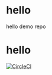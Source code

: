 # hello
hello demo repo
# hello
[![CircleCI](https://dl.circleci.com/status-badge/img/gh/beeyot98/hello/tree/main.svg?style=svg)](https://dl.circleci.com/status-badge/redirect/gh/beeyot98/hello/tree/main)